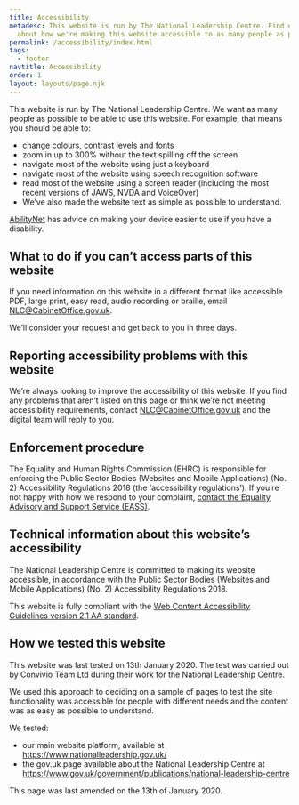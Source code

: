 ```yaml
---
title: Accessibility
metadesc: This website is run by The National Leadership Centre. Find out more
  about how we're making this website accessible to as many people as possible.
permalink: /accessibility/index.html
tags:
  - footer
navtitle: Accessibility
order: 1
layout: layouts/page.njk
---
```


This website is run by The National Leadership Centre. We want as many people as possible to be able to use this website. For example, that means you should be able to:

- change colours, contrast levels and fonts
- zoom in up to 300% without the text spilling off the screen
- navigate most of the website using just a keyboard
- navigate most of the website using speech recognition software
- read most of the website using a screen reader (including the most recent versions of JAWS, NVDA and VoiceOver)
- We’ve also made the website text as simple as possible to understand.

<a href="https://mcmw.abilitynet.org.uk/" target="_blank">AbilityNet</a> has advice on making your device easier to use if you have a disability.

## What to do if you can’t access parts of this website

If you need information on this website in a different format like accessible PDF, large print, easy read, audio recording or braille, email [NLC@CabinetOffice.gov.uk](mailto:NLC@CabinetOffice.gov.uk).

We’ll consider your request and get back to you in three days.

## Reporting accessibility problems with this website

We’re always looking to improve the accessibility of this website. If you find any problems that aren’t listed on this page or think we’re not meeting accessibility requirements, contact [NLC@CabinetOffice.gov.uk](mailto:NLC@CabinetOffice.gov.uk) and the digital team will reply to you.

## Enforcement procedure

The Equality and Human Rights Commission (EHRC) is responsible for enforcing the Public Sector Bodies (Websites and Mobile Applications) (No. 2) Accessibility Regulations 2018 (the ‘accessibility regulations’). If you’re not happy with how we respond to your complaint, [contact the Equality Advisory and Support Service (EASS)](https://www.equalityadvisoryservice.com/).

## Technical information about this website’s accessibility

The National Leadership Centre is committed to making its website accessible, in accordance with the Public Sector Bodies (Websites and Mobile Applications) (No. 2) Accessibility Regulations 2018.

This website is fully compliant with the [Web Content Accessibility Guidelines version 2.1 AA standard](https://www.w3.org/TR/WCAG21/).

## How we tested this website

This website was last tested on 13th January 2020. The test was carried out by Convivio Team Ltd during their work for the National Leadership Centre.

We used this approach to deciding on a sample of pages to test the site functionality was accessible for people with different needs and the content was as easy as possible to understand.

We tested:

- our main website platform, available at <https://www.nationalleadership.gov.uk/>
- the gov.uk page available about the National Leadership Centre at <https://www.gov.uk/government/publications/national-leadership-centre>

This page was last amended on the 13th of January 2020.

